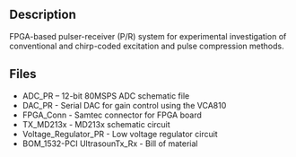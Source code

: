 ## Description

FPGA-based pulser-receiver (P/R) system for experimental investigation of conventional and chirp-coded excitation and pulse compression methods.

## Files 
 
* ADC_PR – 12-bit 80MSPS ADC schematic file
* DAC_PR - Serial DAC for gain control using the VCA810
* FPGA_Conn - Samtec connector for FPGA board
* TX_MD213x - MD213x schematic circuit
* Voltage_Regulator_PR - Low voltage regulator circuit
* BOM_1532-PCI UltrasounTx_Rx - Bill of material
